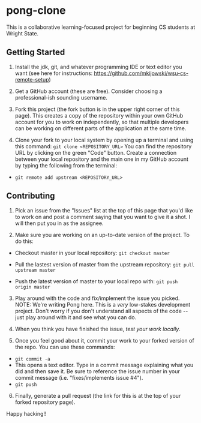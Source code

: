 # pong-clone

This is a collaborative learning-focused project for beginning CS students at Wright State.

## Getting Started

1. Install the jdk, git, and whatever programming IDE or text editor you want (see here for instructions: https://github.com/mkijowski/wsu-cs-remote-setup)

2. Get a GitHub account (these are free). Consider choosing a professional-ish sounding username.

3. Fork this project (the fork button is in the upper right corner of this page). This creates a copy of the repository within your own GitHub account for you to work on independently, so that multiple developers can be working on different parts of the application at the same time.

4. Clone your fork to your local system by opening up a terminal and using this command: `git clone <REPOSITORY_URL>`  You can find the repository URL by clicking on the green "Code" button. Create a connection between your local repository and the main one in my GitHub account by typing the following from the terminal:

 * `git remote add upstream <REPOSITORY_URL>`
 
 ## Contributing

1. Pick an issue from the "Issues" list at the top of this page that you'd like to work on and post a comment saying that you want to give it a shot. I will then put you in as the assignee.

2. Make sure you are working on an up-to-date version of the project. To do this:

 * Checkout master in your local repository: `git checkout master`
 
 * Pull the lastest version of master from the upstream repository: `git pull upstream master`
 
 * Push the latest version of master to your local repo with: `git push origin master`

3. Play around with the code and fix/implement the issue you picked. NOTE: We're writing Pong here. This is a *very* low-stakes development project. Don't worry if you don't understand all aspects of the code -- just play around with it and see what you can do.

4. When you think you have finished the issue, *test your work locally*.

5. Once you feel good about it, commit your work to your forked version of the repo. You can use these commands:

  * `git commit -a`
  * This opens a text editor. Type in a commit message explaining what you did and then save it. Be sure to reference the issue number in your commit message (i.e. "fixes/implements issue #4").
  * `git push`
  
6. Finally, generate a pull request (the link for this is at the top of your forked repository page).

Happy hacking!!
